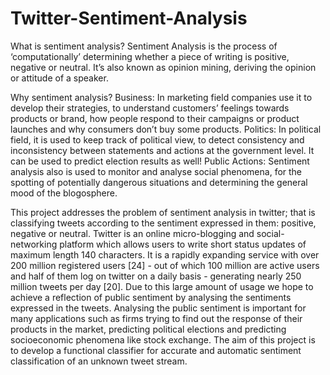 # Twitter-Sentiment-Analysis

What is sentiment analysis?
Sentiment Analysis is the process of ‘computationally’ determining whether a piece of writing is positive, negative or neutral. It’s also known as opinion mining, deriving the opinion or attitude of a speaker.

Why sentiment analysis?
Business: In marketing field companies use it to develop their strategies, to understand customers’ feelings towards products or brand, how people respond to their campaigns or product launches and why consumers don’t buy some
products.
Politics: In political field, it is used to keep track of political view, to detect consistency and inconsistency between statements and actions at the government level. It can be used to predict election results as well!
Public Actions: Sentiment analysis also is used to monitor and analyse social phenomena, for the spotting of potentially dangerous situations and determining the general mood of the blogosphere.

This project addresses the problem of sentiment analysis in twitter; that is classifying tweets according to the sentiment expressed in them: positive, negative or neutral.
Twitter is an online micro-blogging and social-networking platform which allows users to write short status updates of maximum length 140 characters. It is a rapidly expanding service with over 200 million registered users [24] - out of which 100 million are active users and half of them log on twitter on a daily basis - generating nearly 250 million tweets per day [20]. Due to this large amount of usage we hope to achieve a reflection of public sentiment by analysing the sentiments expressed in the tweets. Analysing the public sentiment is important for many applications such as firms trying to find out the response of their products in the market, predicting political elections and predicting socioeconomic phenomena like stock exchange. The aim of this project is to develop a functional classifier for accurate and automatic sentiment classification of an unknown tweet stream.
